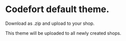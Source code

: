 # Codefort default theme.

Download as .zip and upload to your shop.

This theme will be uploaded to all newly created shops.

